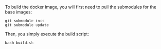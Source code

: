 To build the docker image, you will first need to pull the submodules for the
base images:

```
git submodule init
git submodule update
```

Then, you simply execute the build script:

```
bash build.sh
```
